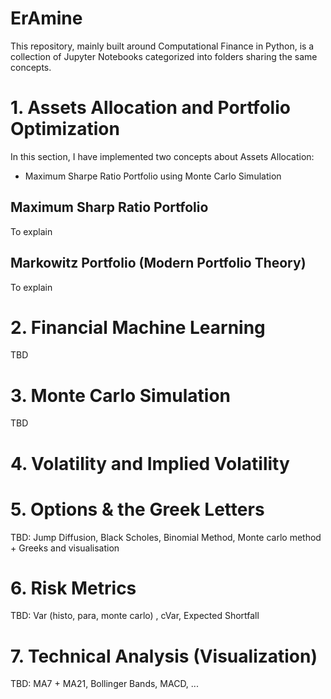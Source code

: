 # ErAmine

This repository, mainly built around Computational Finance in Python, is a collection of Jupyter Notebooks categorized into folders sharing the same concepts.

# 1. Assets Allocation and Portfolio Optimization

In this section, I have implemented two concepts about Assets Allocation:

* Maximum Sharpe Ratio Portfolio using Monte Carlo Simulation
## Maximum Sharp Ratio Portfolio

To explain

## Markowitz Portfolio (Modern Portfolio Theory)

To explain

# 2. Financial Machine Learning

TBD

# 3. Monte Carlo Simulation

TBD

# 4. Volatility and Implied Volatility



# 5. Options & the Greek Letters

TBD: Jump Diffusion, Black Scholes, Binomial Method, Monte carlo method + Greeks and visualisation

# 6. Risk Metrics

TBD: Var (histo, para, monte carlo) , cVar, Expected Shortfall

# 7. Technical Analysis (Visualization)

TBD: MA7 + MA21, Bollinger Bands, MACD, ...
